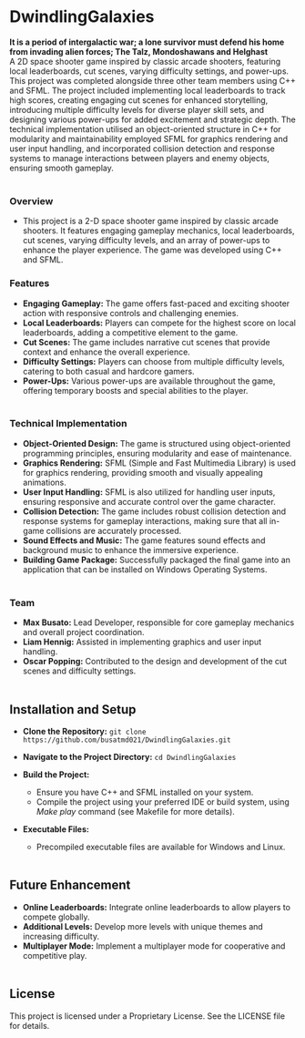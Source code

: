 # DwindlingGalaxies
**It is a period of intergalactic war; a lone survivor must defend his home from invading alien forces; The Talz, Mondoshawans and Helghast**<br/>
 A 2D space shooter game inspired by classic arcade shooters, featuring local leaderboards, cut scenes, varying difficulty settings, and power-ups. 
 This project was completed alongside three other team members using C++ and   SFML. The project included implementing local leaderboards to track 
 high scores, creating engaging cut scenes for enhanced storytelling, introducing multiple difficulty levels for diverse player skill sets, and 
 designing various power-ups for added excitement and strategic depth. The technical implementation utilised an object-oriented structure in C++ for 
 modularity and maintainability employed SFML for graphics rendering and user input handling, and incorporated collision detection and response systems 
 to manage interactions between players and enemy objects, ensuring smooth gameplay.<br/><br/>

### **Overview**
- This project is a 2-D space shooter game inspired by classic arcade shooters. It features engaging gameplay mechanics, local leaderboards, cut scenes, varying difficulty levels, and an array of power-ups to enhance the    player experience. The game was developed using C++ and SFML.<br/>


### **Features**
- **Engaging Gameplay:** The game offers fast-paced and exciting shooter action with responsive controls and challenging enemies.
- **Local Leaderboards:** Players can compete for the highest score on local leaderboards, adding a competitive element to the game.
- **Cut Scenes:** The game includes narrative cut scenes that provide context and enhance the overall experience.
- **Difficulty Settings:** Players can choose from multiple difficulty levels, catering to both casual and hardcore gamers.
- **Power-Ups:** Various power-ups are available throughout the game, offering temporary boosts and special abilities to the player.<br/><br/>


### **Technical Implementation**
 - **Object-Oriented Design:** The game is structured using object-oriented programming principles, ensuring modularity and ease of maintenance.
 - **Graphics Rendering:** SFML (Simple and Fast Multimedia Library) is used for graphics rendering, providing smooth and visually appealing animations.
 - **User Input Handling:** SFML is also utilized for handling user inputs, ensuring responsive and accurate control over the game character.
 - **Collision Detection:** The game includes robust collision detection and response systems for gameplay interactions, making sure that all in-game collisions are accurately processed.
 - **Sound Effects and Music:** The game features sound effects and background music to enhance the immersive experience.
 - **Building Game Package:** Successfully packaged the final game into an application that can be installed on Windows Operating Systems.<br/><br/>
 


### **Team**
- **Max Busato:** Lead Developer, responsible for core gameplay mechanics and overall project coordination.
- **Liam Hennig:** Assisted in implementing graphics and user input handling.
- **Oscar Popping:** Contributed to the design and development of the cut scenes and difficulty settings.<br/><br/>


## **Installation and Setup**
- **Clone the Repository:**
  ```git clone https://github.com/busatmd021/DwindlingGalaxies.git```

- **Navigate to the Project Directory:**
  ```cd DwindlingGalaxies```
 
- **Build the Project:**
  - Ensure you have C++ and SFML installed on your system.<br/>
  - Compile the project using your preferred IDE or build system, using _Make play_ command (see Makefile for more details).

- **Executable Files:**
  - Precompiled executable files are available for Windows and Linux.<br/><br/>


## **Future Enhancement**
- **Online Leaderboards:** Integrate online leaderboards to allow players to compete globally.
- **Additional Levels:** Develop more levels with unique themes and increasing difficulty.
- **Multiplayer Mode:** Implement a multiplayer mode for cooperative and competitive play.<br/><br/>

## **License**
This project is licensed under a Proprietary License. See the LICENSE file for details.<br/>
